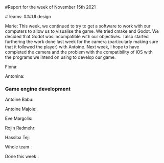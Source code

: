 #Report for the week of November 15th 2021


#Teams:
###UI design

Marie: This week, we continued to try to get a software to work with our computers to allow us to visualise the game. We tried cmake and Godot. We decided that Godot was incompatible with our objectives. I also started furthering the work done last week for the camera (particularly making sure that it followed the player) with Antoine. Next week, I hope to have completed the camera and the problem with the compatibility of iOS with the programs we intend on using to develop our game.

Fiona: 


Antonina: 


### Game engine development

Antoine Babu: 



Antoine Majoie: 



Eve Margolis:



Rojin Radmehr:



Hassiba Tej:


Whole team :

 

Done this week :

